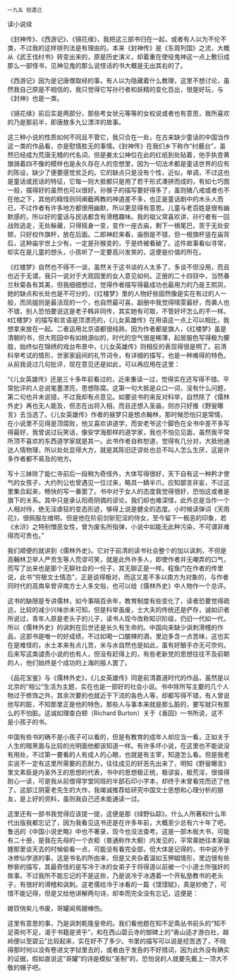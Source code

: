     一九五 拾遗己 

   读小说续

   《封神传》、《西游记》、《镜花缘》，我把这三部书归在一起，或者有人以为不伦不类，不过我的这样排列法是有理由的。本来《封神传》是《东周列国》之流，大概从《武王伐纣书》转变出来的，原是历史演义，却着重在使役鬼神这一点上敷衍成那么一部怪书，见神见鬼的那么说怪话的书大概是无出其右的了。

   《西游记》因为是记唐僧取经的事，有人以为隐藏着什么教理，这里不想讨论，虽然我自己原是不相信的，我只觉得它写孙行者和妖精的变化百出，很是好玩，与《封神》也是一类。

   《镜花缘》前后实是两部分，那些考女状元等等的女权说或者也有意思，我所喜欢的乃是那前半，即唐敖多九公漂洋的故事。

   这三种小说的性质如何不同且不管它，我只合在一处，在古来缺少童话的中国当作这一类的作品看，亦是慰情胜无的事情。《封神传》在我们乡下称作“纣鹿台”，虽然已经成为荒唐无稽的代名词，但是姜太公神位在此的红纸到处贴着，他手执杏黄旗骑着四不像的模样也是永久存在人的空想里，因为一切法术都是童话世界的应有的陈设，缺少了便要感觉贫乏的。它的缺点只是没有个性，近似，单调，不过这也是童话或民话的特征，它每一则大抵都只是用了若干形式凑拼而成的，有如七巧图一般，摆得好的虽然也可以很好。孙猴子的描写要好得多了，虽则猪八戒或者也不在他之下，其他的精怪则同阐截两教的神道差不多，也正是童话剧中的木头人而已，不过作者有许多地方都很用幽默，所以更显得有意思。儿童与老百姓是很有幽默感的，所以好的童话与民话都含有滑稽趣味。我的祖父常喜欢讲，孙行者有一回战败逃走，无处躲藏，只得摇身一变，变作一座古庙，剩下一根尾巴，苦于无处安顿，只好权作旗杆，放在后面。二郎神赶来看，庙倒是不错，但一根旗杆竖在庙背后，这种庙宇世上少有，一定是孙猴变的，于是终被看破了。这件故事看似寻常，却实在是儿童的想头，小孩听了一定要高兴发笑的，这便是价值的所在。

   《红楼梦》自然也不得不一谈，虽然关于这书谈的人太多了，多谈不但没用，而且也近于无谓，我只一说对于大观园里的女人意见如何。正册的二十四钗中，当然春兰秋菊各有其美，但我细细想过，觉得作者描写得最成功也最用力的乃是王熙凤，她的缺点和长处也是不可分的，《红楼梦》里的人物好些固然像是实在有过的人一般，而凤姐则是最活现的一个，也自然最可喜。副册中我觉得晴雯最好，而袭人也不错，别人恐怕要说这是老子韩非同传，其实她有可取，不管好坏怎么的不一样。《红楼梦》的描写和言语是顶漂亮的，《儿女英雄传》在用语这一点上可以相比，我想拿来放在一起。二者运用北京语都很纯熟，因为作者都是旗人，《红楼梦》虽是清朝的书，但大观园中有如桃源似的，时代的空气很是稀薄，起居服色写得极为朦胧，始终似在锦绣的戏台布景中，《儿女英雄传》则相反的表现得很是明了。前清科举考试的情形，世家家庭间的礼节词令，有详细的描写，也是一种难得的特色。从前我说过几句批评，现在意见还是如此，可以再应用在这里：

   “《儿女英雄传》还是三十多年前看过的，近来重读一过，觉得实在还写得不错。平常批评的人总说笔墨漂亮，思想陈腐。这第一句大抵是众口一词，没有什么问题，第二句也并未说错，不过我却有点意见。如要说书的来反对科举，自然除了《儒林外史》再也无人能及，但志在出将入相，而且还想入圣庙，则亦只好推《野叟曝言》去当选了。《儿女英雄传》作者的昼梦只是想点翰林，那时候恐怕只是常情，在小说里不见得是顶腐败，他又喜欢讲道学，而安老爷这个脚色在全书中差不多写得最好，我曾说过玩笑话，像安学海那样的道学家，我也不怕见见面，虽然我平常所顶不喜欢的东西道学家就是其一。此书作者自称恕道，觉得有几分对，大抵他通达人情物理，所以处处显得大方，就是其陈旧迂谬处也总不叫人怎么生厌，这是许多作者都不易及的地方。

   写十三妹除了能仁寺前后一段稍为奇怪外，大体写得很好，天下自有这一种矜才使气的女孩子，大约列公也曾遇见一位过来，略具一鳞半爪，应知鄙言非妄，不过这里集合起来，畅快的写一番罢了。书中对于女人的态度我觉得很好，恐怕这或者是旗下的关系。其中只是承认阳奇阴偶的谬论，我们却也难深怪，此外总是当作一个人相对待，绝无淫虐狂的变态形迹，够得上说是健全的态度。小时候读弹词《天雨花》，很佩服左维明，但是他在阶前剑斩犯淫的侍女，至今留下一极恶的印象，若《水浒》之特别憎恶女性，曾为废名所指弹，小说中如能无此种污染，不可谓非难得而可贵也。”

   我们顺便的就讲到《儒林外史》。它对于前清的读书社会整个的加以讽刺，不但是高翰林卫举人严贡生等人荒谬可笑，就是此外许多人，即使作者并无嘲弄的口气，而写了出来也是那个无聊社会的一份子，其无聊正是一样。程鱼门在作者的传里说，此书“穷极文士情态”，正是说得极对，而这又差不多以南方为对象的，与作者同时代的高南阜曾评南方士人多文俗，也可以给《儒林外史》中人物作一个总评。

   这书的缺限是专讲儒林，如今事隔百余年，教育制度有些变化了，读者恐要觉得疏远，比较的减少兴味亦未可知，但是科举虽废，士大夫的传统还是俨存，诚如识者所说过，青年人原是老头子的儿子，读书人现今改称知识阶级，仍旧一代如一代，所以《儒林外史》的讽刺在后世还是长久有生命的。中国向来缺少讽刺滑稽的作品，这部书是唯一的好成绩，不过如喝一口酸辣的酒，里边多含一点苦味，这也实在是难怪的，水土本来有点儿苦，米与水自然也是如此，虽有好酿手亦无可奈何。后来写这类谴责小说的也有人，但没有赶得上的，有些老新党的思想往往不及前朝的人，他们始终是个成功的上海的报人罢了。

   《品花宝鉴》与《儒林外史》，《儿女英雄传》同是前清嘉道时代的作品，虽然是以北京的“相公”生活为主题，实在也是一部好的社会小说。书中除所写主要的几个人物过于修饰之外，其余次要的也就近于下流的各色人等，却都写得不错，有人曾说他写的脏，不知那里正是他的特色，那些人与事本来就是那么脏的，要写就只有那么的不怕脏。这诚如理查白顿（Richard Burton）关于《香园》一书所说，这不是小孩子的书。

   中国有些书的确不是小孩子可以看的，但是有教育的成年人却应当一看，正如关于人生的暗黑面与比较的光明面他都该知道一样。有许多坏小说，在这里也不能说没有用处，不过第一要看的人有成人的心眼，也就是有主宰，知道怎么看。但是我老实说不一定有这里所需要的忍耐力，往往成见的好恶先出来了，明知《野叟曝言》里文素臣是内圣外王的思想的代表，书中的思想极正统，极谬妄，极荒淫，很值得耐心一读，可是我从前借得学堂同班的半部石印小字本，却终于未曾看完而还了他了。这部江阴夏老先生的大作，我竭诚推荐给研究中国文士思想和心理分析的朋友，是上好的资料，虽则我自己还未能通读一过。

   这里还有一部书我觉得应该提一提，这便是那《绿野仙踪》。什么人所著和什么年代出版我都忘记了，因为我看见这书还是在许多年前，大概至少总有六十年了吧，鲁迅的《中国小说史略》中也不著录，现今也没法查考。这是一部木板大书，可能有二十册，是我在先母的一个衣柜（普通称作大橱）内发见的，平常乘她往本家妯娌那里谈天去的时候偷看一点，可能没有看完全部，但大体是记得的，书中说冷于冰修仙学道的事，这是书名的所由来，但是又夹杂着温如玉狎娼情形，里边很有些秽亵的描写，其最奇怪的是写冷于冰的女弟子于将得道以前被一个小道士所强奸的故事。不过我所不能忘记的不是这些，乃是说冷于冰遇着一个开私塾教书的老头子，有很好的滑稽和讽刺。这老儒给冷于冰看的一篇《馍馍赋》，真是妙绝了，可惜不能记得，但是又给他讲解两句诗，却幸而完全没有忘记，这便是：

   媳钗俏矣儿书废，哥罐闻焉嫂棒伤。

   这里有意思的事，乃是讽刺乾隆皇帝的。我们看他题在知不足斋丛书前头的“知不足斋何不足，渴于书籍是贤乎”，和在西山碧云寺的御碑上的“香山适才游白社，越岭便以至碧云”比较起来，实在好不了多少。书里的描写可以说是挖苦透了，不晓得那时何以没有卷进文字狱里去的，或者由于发告的不好措词，因为此外没有确实的证据，假如直说这“哥罐”的诗是模拟“圣制”的，恐怕说的人就要先戴上一顶大不敬的帽子吧。

